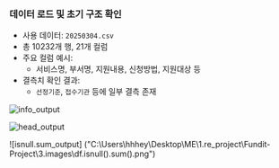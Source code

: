 ### 데이터 로드 및 초기 구조 확인

- 사용 데이터: `20250304.csv`
- 총 10232개 행, 21개 컬럼
- 주요 컬럼 예시:
  - 서비스명, 부서명, 지원내용, 신청방법, 지원대상 등
- 결측치 확인 결과:
  - `선정기준`, `접수기관` 등에 일부 결측 존재

![info_output]("C:\Users\hhhey\Desktop\ME\1.re_project\Fundit-Project\3.images\df.head.png")


![head_output]("C:\Users\hhhey\Desktop\ME\1.re_project\Fundit-Project\3.images\df.info.png")

![isnull.sum_output] ("C:\Users\hhhey\Desktop\ME\1.re_project\Fundit-Project\3.images\df.isnull().sum().png")